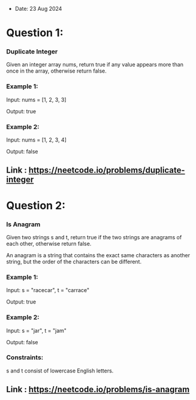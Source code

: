 - Date: 23 Aug 2024
# Question 1: 
### Duplicate Integer
Given an integer array nums, return true if any value appears more than once in the array, otherwise return false.

### Example 1:

Input: nums = [1, 2, 3, 3]

Output: true
### Example 2:

Input: nums = [1, 2, 3, 4]

Output: false 

## Link : https://neetcode.io/problems/duplicate-integer

# Question 2: 
### Is Anagram
Given two strings s and t, return true if the two strings are anagrams of each other, otherwise return false.

An anagram is a string that contains the exact same characters as another string, but the order of the characters can be different.

### Example 1:

Input: s = "racecar", t = "carrace"

Output: true
### Example 2:

Input: s = "jar", t = "jam"

Output: false
### Constraints:

s and t consist of lowercase English letters.

## Link : https://neetcode.io/problems/is-anagram
